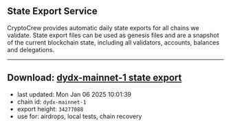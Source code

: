 ## State Export Service
CryptoCrew provides automatic daily state exports for all chains we validate. State export files can be used as genesis files and are a snapshot of the current blockchain state, including all validators, accounts, balances and delegations.

---
**Download: [dydx-mainnet-1 state export](https://dl-tyo.ccvalidators.com/SERVICE/dydx/dydx-mainnet-1_export_34277088.json)**
---

- last updated: Mon Jan 06 2025 10:01:39
- chain id: `dydx-mainnet-1`
- export height: `34277088`
- use for: airdrops, local tests, chain recovery
